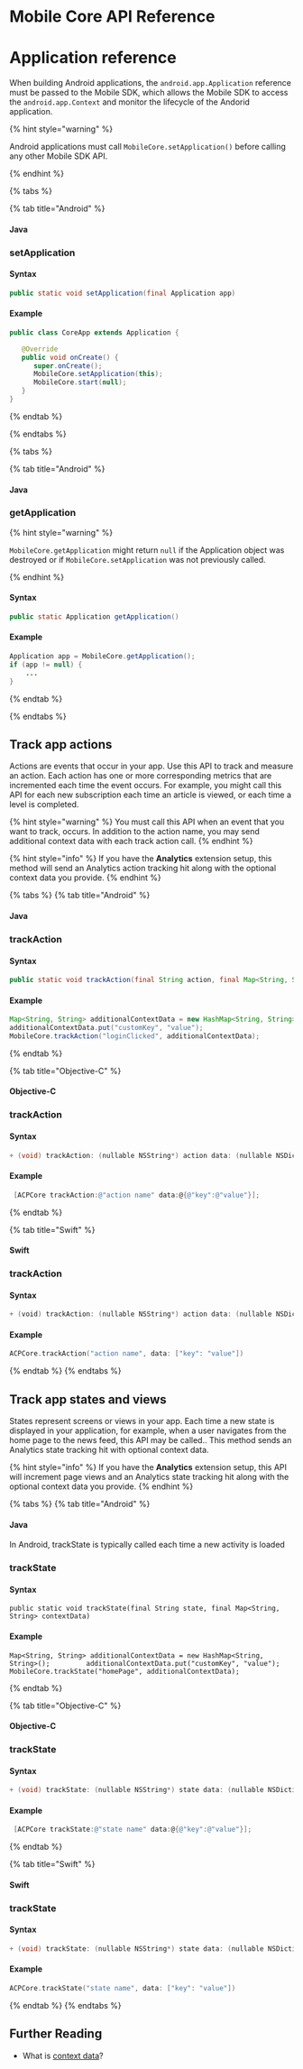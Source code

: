 # Mobile Core API Reference

# Application reference

When building Android applications, the `android.app.Application` reference must be passed to the Mobile SDK, which allows the Mobile SDK to access the `android.app.Context` and monitor the lifecycle of the Andorid application.

{% hint style="warning" %}

Android applications must call `MobileCore.setApplication()` before calling any other Mobile SDK API.

{% endhint %}

{% tabs %}

{% tab title="Android" %}

#### Java

### setApplication

#### Syntax

```java
public static void setApplication(final Application app)
```

#### Example

```java
public class CoreApp extends Application {

   @Override
   public void onCreate() {
      super.onCreate();
      MobileCore.setApplication(this);
      MobileCore.start(null);
   }
}
```

{% endtab %}

{% endtabs %}

{% tabs %}

{% tab title="Android" %}

#### Java

### getApplication

{% hint style="warning" %}

`MobileCore.getApplication` might return `null` if the Application object was destroyed or if `MobileCore.setApplication` was not previously called.

{% endhint %}

#### Syntax

```java
public static Application getApplication()
```

#### Example

```java
Application app = MobileCore.getApplication();
if (app != null) {
    ...
}
```

{% endtab %}

{% endtabs %}



## Track app actions

Actions are events that occur in your app. Use this API to track and measure an action. Each action has one or more corresponding metrics that are incremented each time the event occurs. For example, you might call this API for each new subscription each time an article is viewed, or each time a level is completed.

{% hint style="warning" %}
You must call this API when an event that you want to track, occurs. In addition to the action name, you may send additional context data with each track action call. 
{% endhint %}

{% hint style="info" %}
If you have the **Analytics** extension setup, this method will send an Analytics action tracking hit along with the optional context data you provide.
{% endhint %}

{% tabs %}
{% tab title="Android" %}
#### Java

### trackAction

#### Syntax

```java
public static void trackAction(final String action, final Map<String, String> contextData)
```

#### Example

```java
Map<String, String> additionalContextData = new HashMap<String, String>();
additionalContextData.put("customKey", "value");
MobileCore.trackAction("loginClicked", additionalContextData);
```
{% endtab %}

{% tab title="Objective-C" %}
#### Objective-C

### trackAction

#### Syntax

```objectivec
+ (void) trackAction: (nullable NSString*) action data: (nullable NSDictionary*) data;
```

#### Example

```objectivec
 [ACPCore trackAction:@"action name" data:@{@"key":@"value"}];
```
{% endtab %}

{% tab title="Swift" %}
#### Swift

### trackAction

#### Syntax

```swift
+ (void) trackAction: (nullable NSString*) action data: (nullable NSDictionary*) data;
```

#### Example

```swift
ACPCore.trackAction("action name", data: ["key": "value"])
```
{% endtab %}
{% endtabs %}

## Track app states and views

States represent screens or views in your app. Each time a new state is displayed in your application, for example, when a user navigates from the home page to the news feed, this API may be called.. This method sends an Analytics state tracking hit with optional context data.

{% hint style="info" %}
If you have the **Analytics** extension setup, this API will increment page views and an Analytics state tracking hit along with the optional context data you provide.
{% endhint %}

{% tabs %}
{% tab title="Android" %}
#### Java

 In Android, trackState is typically called each time a new activity is loaded

### trackState <a id="trackstate"></a>

#### **Syntax** <a id="syntax-1"></a>

```text
public static void trackState(final String state, final Map<String, String> contextData)
```

#### Example <a id="example-1"></a>

```text
Map<String, String> additionalContextData = new HashMap<String, String>();         additionalContextData.put("customKey", "value");         MobileCore.trackState("homePage", additionalContextData);
```
{% endtab %}

{% tab title="Objective-C" %}
#### Objective-C

### trackState

#### Syntax

```objectivec
+ (void) trackState: (nullable NSString*) state data: (nullable NSDictionary*) data;
```

#### Example

```objectivec
 [ACPCore trackState:@"state name" data:@{@"key":@"value"}];
```
{% endtab %}

{% tab title="Swift" %}
#### Swift

### trackState

#### Syntax

```objectivec
+ (void) trackState: (nullable NSString*) state data: (nullable NSDictionary*) data;
```

#### Example

```swift
ACPCore.trackState("state name", data: ["key": "value"])
```
{% endtab %}
{% endtabs %}

## Further Reading

* What is [context data](https://marketing.adobe.com/resources/help/en_US/sc/implement/context_data_variables.html)?

